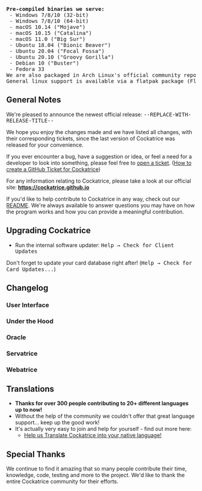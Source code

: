 <!-- this template comes from .ci/release_template.md -->

<!-- Don't forget to delete the previous betas after publishing this!
git push -d origin --REPLACE-WITH-BETA-LIST--
 -->

<!-- This list of binaries should be updated every time the ci is changed to
include different targets -->
<pre>
<b>Pre-compiled binaries we serve:</b>
 - <kbd>Windows 7/8/10 (32-bit)</kbd></i>
 - <kbd>Windows 7/8/10 (64-bit)</kbd></i>
 - <kbd>macOS 10.14</kbd> ("Mojave")</i>
 - <kbd>macOS 10.15</kbd> ("Catalina")</i>
 - <kbd>macOS 11.0</kbd> ("Big Sur")</i>
 - <kbd>Ubuntu 18.04</kbd> ("Bionic Beaver")</i>
 - <kbd>Ubuntu 20.04</kbd> ("Focal Fossa")</i>
 - <kbd>Ubuntu 20.10</kbd> ("Groovy Gorilla")</i>
 - <kbd>Debian 10</kbd> ("Buster")</i>
 - <kbd>Fedora 33</kbd></i>
<kbd>We are also packaged in Arch Linux's official community repository, courtesy of @FFY00</kbd></i>
<kbd>General linux support is available via a flatpak package (Flathub)</kbd></i>
</pre>

## General Notes

<!-- --REPLACE-WITH-RELEASE-TITLE-- should be placed here by the ci -->
We're pleased to announce the newest official release: <kbd>--REPLACE-WITH-RELEASE-TITLE--</kbd>

We hope you enjoy the changes made and we have listed all changes, with their corresponding tickets, since the last version of Cockatrice was released for your convenience.

If you ever encounter a bug, have a suggestion or idea, or feel a need for a developer to look into something, please feel free to [open a ticket](https://github.com/Cockatrice/Cockatrice/issues). ([How to create a GitHub Ticket for Cockatrice](https://github.com/Cockatrice/Cockatrice/wiki/How-to-Create-a-GitHub-Ticket-Regarding-Cockatrice))

For any information relating to Cockatrice, please take a look at our official site: **https://cockatrice.github.io**

If you'd like to help contribute to Cockatrice in any way, check out our [README](https://github.com/Cockatrice/Cockatrice#get-involved-). We're always available to answer questions you may have on how the program works and how you can provide a meaningful contribution.

## Upgrading Cockatrice
- Run the internal software updater: <kbd>Help → Check for Client Updates</kbd>

Don't forget to update your card database right after! (<kbd>Help → Check for Card Updates...</kbd>)

## Changelog
<!--
This list is generated and should be moved to their repective header and
possibly edited a little.
Move pr numbers of fixups into their main pr to keep the list coherent.
Remove empty headers after.
Use these label badges for highlighting important and key changes:
<kbd>New!</kbd>
<kbd>Fixed!</kbd> or <kbd>Resolved!</kbd>

--REPLACE-WITH-GENERATED-LIST--
 -->

### User Interface
### Under the Hood
### Oracle
### Servatrice
### Webatrice

## Translations
- **Thanks for over 300 people contributing to 20+ different languages up to now!**
- Without the help of the community we couldn't offer that great language support... keep up the good work!
- It's actually very easy to join and help for yourself - find out more here:
    - [Help us Translate Cockatrice into your native language!](https://github.com/Cockatrice/Cockatrice/wiki/Translation-FAQ)

## Special Thanks
<!-- Personalise this a bit! -->
We continue to find it amazing that so many people contribute their time, knowledge, code, testing and more to the project. We'd like to thank the entire Cockatrice community for their efforts<!--, and we'd like to especially recognize @ZeldaZach, --ADD-CONTRIBUTORS-HERE-- for their help in preparing so many amazing new features for the user base-->.
